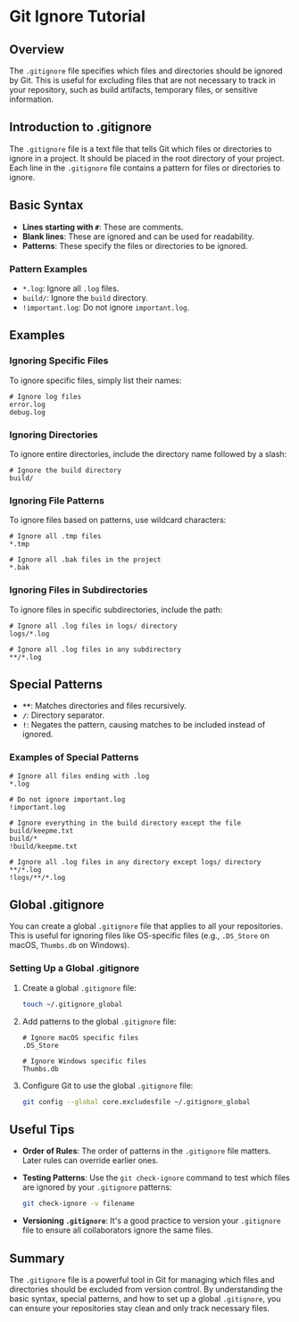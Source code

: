 # Git Ignore Tutorial

## Overview

The `.gitignore` file specifies which files and directories should be ignored by Git. This is useful for excluding files that are not necessary to track in your repository, such as build artifacts, temporary files, or sensitive information.

## Introduction to .gitignore

The `.gitignore` file is a text file that tells Git which files or directories to ignore in a project. It should be placed in the root directory of your project. Each line in the `.gitignore` file contains a pattern for files or directories to ignore.

## Basic Syntax

- **Lines starting with `#`**: These are comments.
- **Blank lines**: These are ignored and can be used for readability.
- **Patterns**: These specify the files or directories to be ignored.

### Pattern Examples

- `*.log`: Ignore all `.log` files.
- `build/`: Ignore the `build` directory.
- `!important.log`: Do not ignore `important.log`.

## Examples

### Ignoring Specific Files

To ignore specific files, simply list their names:

```plaintext
# Ignore log files
error.log
debug.log
```

### Ignoring Directories

To ignore entire directories, include the directory name followed by a slash:

```plaintext
# Ignore the build directory
build/
```

### Ignoring File Patterns

To ignore files based on patterns, use wildcard characters:

```plaintext
# Ignore all .tmp files
*.tmp

# Ignore all .bak files in the project
*.bak
```

### Ignoring Files in Subdirectories

To ignore files in specific subdirectories, include the path:

```plaintext
# Ignore all .log files in logs/ directory
logs/*.log

# Ignore all .log files in any subdirectory
**/*.log
```

## Special Patterns

- **`**`**: Matches directories and files recursively.
- **`/`**: Directory separator.
- **`!`**: Negates the pattern, causing matches to be included instead of ignored.

### Examples of Special Patterns

```plaintext
# Ignore all files ending with .log
*.log

# Do not ignore important.log
!important.log

# Ignore everything in the build directory except the file build/keepme.txt
build/*
!build/keepme.txt

# Ignore all .log files in any directory except logs/ directory
**/*.log
!logs/**/*.log
```

## Global .gitignore

You can create a global `.gitignore` file that applies to all your repositories. This is useful for ignoring files like OS-specific files (e.g., `.DS_Store` on macOS, `Thumbs.db` on Windows).

### Setting Up a Global .gitignore

1. Create a global `.gitignore` file:

    ```bash
    touch ~/.gitignore_global
    ```

2. Add patterns to the global `.gitignore` file:

    ```plaintext
    # Ignore macOS specific files
    .DS_Store

    # Ignore Windows specific files
    Thumbs.db
    ```

3. Configure Git to use the global `.gitignore` file:

    ```bash
    git config --global core.excludesfile ~/.gitignore_global
    ```

## Useful Tips

- **Order of Rules**: The order of patterns in the `.gitignore` file matters. Later rules can override earlier ones.
- **Testing Patterns**: Use the `git check-ignore` command to test which files are ignored by your `.gitignore` patterns:

    ```bash
    git check-ignore -v filename
    ```

- **Versioning `.gitignore`**: It's a good practice to version your `.gitignore` file to ensure all collaborators ignore the same files.

## Summary

The `.gitignore` file is a powerful tool in Git for managing which files and directories should be excluded from version control. By understanding the basic syntax, special patterns, and how to set up a global `.gitignore`, you can ensure your repositories stay clean and only track necessary files.